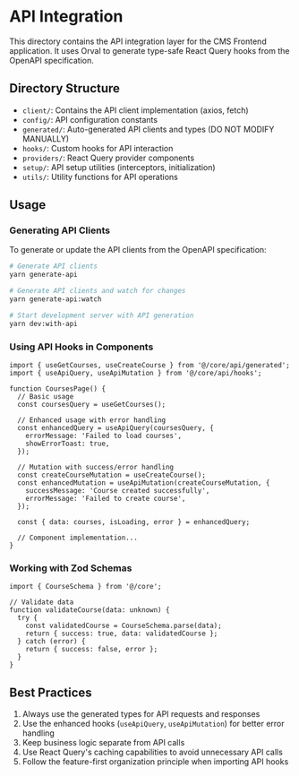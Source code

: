 # API Integration

This directory contains the API integration layer for the CMS Frontend application. It uses Orval to generate type-safe React Query hooks from the OpenAPI specification.

## Directory Structure

- `client/`: Contains the API client implementation (axios, fetch)
- `config/`: API configuration constants
- `generated/`: Auto-generated API clients and types (DO NOT MODIFY MANUALLY)
- `hooks/`: Custom hooks for API interaction
- `providers/`: React Query provider components
- `setup/`: API setup utilities (interceptors, initialization)
- `utils/`: Utility functions for API operations

## Usage

### Generating API Clients

To generate or update the API clients from the OpenAPI specification:

```bash
# Generate API clients
yarn generate-api

# Generate API clients and watch for changes
yarn generate-api:watch

# Start development server with API generation
yarn dev:with-api
```

### Using API Hooks in Components

```tsx
import { useGetCourses, useCreateCourse } from '@/core/api/generated';
import { useApiQuery, useApiMutation } from '@/core/api/hooks';

function CoursesPage() {
  // Basic usage
  const coursesQuery = useGetCourses();

  // Enhanced usage with error handling
  const enhancedQuery = useApiQuery(coursesQuery, {
    errorMessage: 'Failed to load courses',
    showErrorToast: true,
  });

  // Mutation with success/error handling
  const createCourseMutation = useCreateCourse();
  const enhancedMutation = useApiMutation(createCourseMutation, {
    successMessage: 'Course created successfully',
    errorMessage: 'Failed to create course',
  });

  const { data: courses, isLoading, error } = enhancedQuery;

  // Component implementation...
}
```

### Working with Zod Schemas

```tsx
import { CourseSchema } from '@/core';

// Validate data
function validateCourse(data: unknown) {
  try {
    const validatedCourse = CourseSchema.parse(data);
    return { success: true, data: validatedCourse };
  } catch (error) {
    return { success: false, error };
  }
}
```

## Best Practices

1. Always use the generated types for API requests and responses
2. Use the enhanced hooks (`useApiQuery`, `useApiMutation`) for better error handling
3. Keep business logic separate from API calls
4. Use React Query's caching capabilities to avoid unnecessary API calls
5. Follow the feature-first organization principle when importing API hooks

